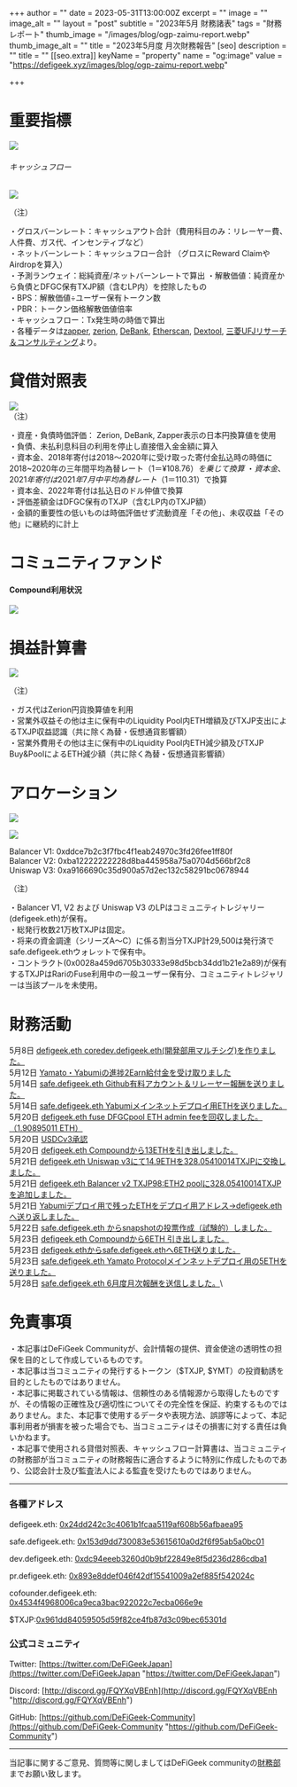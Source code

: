 
+++
author = ""
date = 2023-05-31T13:00:00Z
excerpt = ""
image = ""
image_alt = ""
layout = "post"
subtitle = "2023年5月 財務諸表"
tags = "財務レポート"
thumb_image = "/images/blog/ogp-zaimu-report.webp"
thumb_image_alt = ""
title = "2023年5月度 月次財務報告"
[seo]
description = ""
title = ""
[[seo.extra]]
keyName = "property"
name = "og:image"
value = "https://defigeek.xyz/images/blog/ogp-zaimu-report.webp"

+++

# 重要指標

![](/images/blog/23054.png)

###### キャッシュフロー

![](/images/blog/23057.png)

（注）

・グロスバーンレート：キャッシュアウト合計（費用科目のみ：リレーヤー費、人件費、ガス代、インセンティブなど）\
・ネットバーンレート：キャッシュフロー合計 （グロスにReward ClaimやAirdropを算入）\
・予測ランウェイ：総純資産/ネットバーンレートで算出 ・解散価値：純資産から負債とDFGC保有TXJP額（含むLP内）を控除したもの\
・BPS：解散価値÷ユーザー保有トークン数\
・PBR：トークン価格解散価値倍率\
・キャッシュフロー：Tx発生時の時価で算出\
・各種データは[zapper](https://t.co/lzLYnn8VGj?amp=1), [zerion](https://app.zerion.io/), [DeBank](https://debank.com/), [Etherscan](https://etherscan.io/), [Dextool](https://www.dextools.io/app/ether/pair-explorer/0xa9166690c35d900a57d2ec132c58291bc0678944), [三菱UFJリサーチ＆コンサルティング](http://www.murc-kawasesouba.jp/fx/lastmonth.php)より。

#

# 貸借対照表

![](/images/blog/23052.png)\
（注）

・資産・負債時価評価： Zerion, DeBank, Zapper表示の日本円換算値を使用\
・負債、未払利息科目の利用を停止し直接借入金金額に算入\
・資本金、2018年寄付は2018～2020年に受け取った寄付金払込時の時価に2018~2020年の三年間平均為替レート（$1＝¥108.76）を乗じて換算\
・資本金、2021年寄付は2021年7月中平均為替レート（$1＝110.31）で換算\
・資本金、2022年寄付は払込日のドル仲値で換算\
・評価差額金はDFGC保有のTXJP（含むLP内のTXJP額）\
・金額的重要性の低いものは時価評価せず流動資産「その他」、未収収益「その他」に継続的に計上

#

# コミュニティファンド

#### **Compound利用状況**

![](/images/blog/23051.png)

#

# 損益計算書

![](/images/blog/23053.PNG)

（注）

・ガス代はZerion円貨換算値を利用\
・営業外収益その他は主に保有中のLiquidity Pool内ETH増額及びTXJP支出によるTXJP収益認識（共に除く為替・仮想通貨影響額）\
・営業外費用その他は主に保有中のLiquidity Pool内ETH減少額及びTXJP Buy\&PoolによるETH減少額（共に除く為替・仮想通貨影響額）

#

# アロケーション

![](/images/blog/23055.png)

![](/images/blog/23056.png)

Balancer V1: 0xddce7b2c3f7fbc4f1eab24970c3fd26fee1ff80f\
Balancer V2: 0xba12222222228d8ba445958a75a0704d566bf2c8\
Uniswap V3: 0xa9166690c35d900a57d2ec132c58291bc0678944

（注）

・Balancer V1, V2 および Uniswap V3 のLPはコミュニティトレジャリー (defigeek.eth)が保有。\
・総発行枚数21万枚TXJPは固定。\
・将来の資金調達（シリーズA～C）に係る割当分TXJP計29,500は発行済でsafe.defigeek.ethウォレットで保有中。\
・コントラクト(0x0028a459d6705b30333e98d5bcb34dd1b21e2a89)が保有するTXJPはRariのFuse利用中の一般ユーザー保有分、コミュニティトレジャリーは当該プールを未使用。

#

# 財務活動

5月8日	[defigeek.eth coredev.defigeek.eth(開発部用マルチシグ)を作りました。](https://etherscan.io/tx/0xc513791cbfd165acee84d290b1c67ad008b529e95c78b0d3f4221c4cbd1a1c79)\
5月12日	[Yamato・Yabumiの進捗2Earn給付金を受け取りました](https://polygonscan.com/tx/0x0bc0de742668184a00ed2255f877cee98b69d0b61234ded77e1c406bd13fe64a)\
5月14日	[safe.defigeek.eth Github有料アカウント＆リレーヤー報酬を送りました。](https://etherscan.io/tx/0xc785cd751a317e6327c2461e1f32ff018369f6e72f6f78e8775bcf5b9508376e)\
5月14日	[safe.defigeek.eth Yabumiメインネットデプロイ用ETHを送りました。](https://etherscan.io/tx/0x5ddb7d73b7a86a6bcbe59171d0b1353e04285766c223630fad0193e28a92a033)\
5月20日	[defigeek.eth fuse DFGCpool ETH admin feeを回収しました。（1.90895011 ETH）](https://etherscan.io/tx/0xea0a7f66e8a4e55ed239d1b7585e62118fabbb1356a6a66814884d445a7a8d37)\
5月20日	[USDCv3承認](https://etherscan.io/tx/0xbe0e083a318073a7667217a84670422990e740f966c3888c2e0f9223e73cbd92)\
5月20日	[defigeek.eth Compoundから13ETHを引き出しました。](https://etherscan.io/tx/0x57e0c28466504f5aa7d01d10b67284cc15c597b0e920a5618578073a33fbc2fe)\
5月21日	[defigeek.eth Uniswap v3にて14.9ETHを328.05410014TXJPに交換しました。](https://etherscan.io/tx/0x03adbe5135e36f4871724cff3d661173a6f3f9df7224ce0974e6a505c26d2c78)\
5月21日	[defigeek.eth Balancer v2 TXJP98:ETH2 poolに328.05410014TXJPを追加しました。](https://etherscan.io/tx/0xe5407fe996caca5a980b336624032280d30b2d10ceb89174a47b690e6a0484ae)\
5月21日	[Yabumiデプロイ用で残ったETHをデプロイ用アドレス→defigeek.ethへ送り返しました。](https://etherscan.io/tx/0x433cf95c6322e789ae6bf2bacad1bf1cf1a63fcac02ca43e5583db94580bab8e)\
5月22日	[safe.defigeek.eth からsnapshotの投票作成（試験的）しました。](https://etherscan.io/tx/0x0f104c8d9beb61233b454e39af63dc709ad6452edc2288bd8583c016c66588d9)\
5月23日	[defigeek.eth Compoundから6ETH 引き出しました。](https://etherscan.io/tx/0x6f54185a37e600b213d8c768724fe83fe6373413bcb2df3aaf95724476d461b1)\
5月23日	[defigeek.ethからsafe.defigeek.ethへ6ETH送りました。](https://etherscan.io/tx/0x8a7673d7625c4924bb670b9f489d3cf23f6932c15e9ad69ea4f2329fadf06d07)\
5月23日	[safe.defigeek.eth Yamato Protocolメインネットデプロイ用の5ETHを送りました。](https://etherscan.io/tx/0x78fa673079b3921d89a0971c1e6467be6fe00b891551e98af829554b08593c58)\
5月28日	[safe.defigeek.eth  6月度月次報酬を送信しました。](https://etherscan.io/tx/0x732d29ef4f53c334ecb7e568379ca927167c7ab18770cacce0b5fdb38b3a6f7b)\


# 免責事項

・本記事はDeFiGeek Communityが、会計情報の提供、資金使途の透明性の担保を目的として作成しているものです。\
・本記事は当コミュニティの発行するトークン（$TXJP, $YMT）の投資勧誘を目的としたものではありません。\
・本記事に掲載されている情報は、信頼性のある情報源から取得したものですが、その情報の正確性及び適切性についてその完全性を保証、約束するものではありません。また、本記事で使用するデータや表現方法、誤謬等によって、本記事利用者が損害を被った場合でも、当コミュニティはその損害に対する責任は負いかねます。\
・本記事で使用される貸借対照表、キャッシュフロー計算書は、当コミュニティの財務部が当コミュニティの財務報告に適合するように特別に作成したものであり、公認会計士及び監査法人による監査を受けたものではありません。

---

### 各種アドレス

defigeek.eth: [0x24dd242c3c4061b1fcaa5119af608b56afbaea95](https://etherscan.io/address/0x24dd242c3c4061b1fcaa5119af608b56afbaea95)

safe.defigeek.eth: [0x153d9dd730083e53615610a0d2f6f95ab5a0bc01](https://etherscan.io/address/0x153d9dd730083e53615610a0d2f6f95ab5a0bc01)

dev.defigeek.eth: [0xdc94eeeb3260d0b9bf22849e8f5d236d286cdba1](https://etherscan.io/address/0xdc94eeeb3260d0b9bf22849e8f5d236d286cdba1)

pr.defigeek.eth: [0x893e8ddef046f42df15541009a2ef885f542024c](https://etherscan.io/address/0x893e8ddef046f42df15541009a2ef885f542024c)

cofounder.defigeek.eth: [0x4534f4968006ca9eca3bac922022c7ecba066e9e](https://etherscan.io/address/0x4534f4968006ca9eca3bac922022c7ecba066e9e)

$TXJP:[0x961dd84059505d59f82ce4fb87d3c09bec65301d](https://etherscan.io/token/0x961dd84059505d59f82ce4fb87d3c09bec65301d)

### 公式コミュニティ

Twitter: [https://twitter.com/DeFiGeekJapan](https://twitter.com/DeFiGeekJapan "https://twitter.com/DeFiGeekJapan")

Discord: [http://discord.gg/FQYXqVBEnh](http://discord.gg/FQYXqVBEnh "http://discord.gg/FQYXqVBEnh")

GitHub: [https://github.com/DeFiGeek-Community](https://github.com/DeFiGeek-Community "https://github.com/DeFiGeek-Community")

---

当記事に関するご意見、質問等に関しましてはDeFiGeek communityの[財務部](https://discord.gg/CkM2cyTz8N)までお願い致します。
